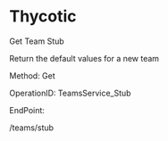 #     Thycotic


Get Team Stub

Return the default values for a new team

Method: Get

OperationID: TeamsService_Stub

EndPoint:

/teams/stub
